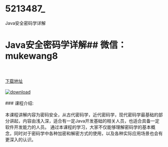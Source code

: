 # 5213487_
Java安全密码学详解
# Java安全密码学详解## 微信：mukewang8
<br/></br>[下载地址](http://www.36tz.cn/article/5213487 "下载地址")
<br/></br>[![download](http://36tz.cn/muke_img/2020_05_12345-7-300x169.jpg "下载地址")](http://www.36tz.cn/article/5213487 "下载地址")
<br/></br>### 课程介绍:<br/></br>本课程讲解内容为密码安全，从古代密码学，近代密码学，现代密码学最基础的部分讲起，内容由浅入深，适合有一定Java开发基础的相关人员，也适合具备一定软件开发能力的人员。
通过本课程的学习，大家不仅能够理解密码学的基本概念，同时对于密码学中各种加密和解密方式的使用，以及各种实际应用场景也会有更深入的认识。


